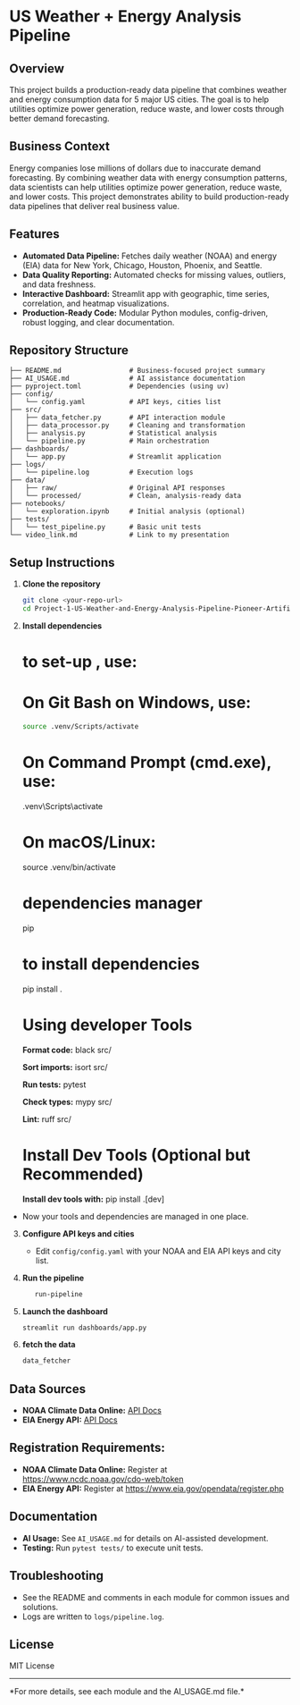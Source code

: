 # US Weather + Energy Analysis Pipeline

## Overview

This project builds a production-ready data pipeline that combines weather and energy consumption data for 5 major US cities. The goal is to help utilities optimize power generation, reduce waste, and lower costs through better demand forecasting.

## Business Context

Energy companies lose millions of dollars due to inaccurate demand forecasting. By combining weather data with energy consumption patterns, data scientists can help utilities optimize power generation, reduce waste, and lower costs. This project demonstrates ability to build production-ready data pipelines that deliver real business value.

## Features

- **Automated Data Pipeline:** Fetches daily weather (NOAA) and energy (EIA) data for New York, Chicago, Houston, Phoenix, and Seattle.
- **Data Quality Reporting:** Automated checks for missing values, outliers, and data freshness.
- **Interactive Dashboard:** Streamlit app with geographic, time series, correlation, and heatmap visualizations.
- **Production-Ready Code:** Modular Python modules, config-driven, robust logging, and clear documentation.

## Repository Structure

```
├── README.md                 # Business-focused project summary
├── AI_USAGE.md               # AI assistance documentation
├── pyproject.toml            # Dependencies (using uv)
├── config/
│   └── config.yaml           # API keys, cities list
├── src/
│   ├── data_fetcher.py       # API interaction module
│   ├── data_processor.py     # Cleaning and transformation
│   ├── analysis.py           # Statistical analysis
│   └── pipeline.py           # Main orchestration
├── dashboards/
│   └── app.py                # Streamlit application
├── logs/
│   └── pipeline.log          # Execution logs
├── data/
│   ├── raw/                  # Original API responses
│   └── processed/            # Clean, analysis-ready data
├── notebooks/
│   └── exploration.ipynb     # Initial analysis (optional)
├── tests/
│   └── test_pipeline.py      # Basic unit tests
└── video_link.md             # Link to my presentation
```

## Setup Instructions

1. **Clone the repository**

   ```sh
   git clone <your-repo-url>
   cd Project-1-US-Weather-and-Energy-Analysis-Pipeline-Pioneer-Artificial-Intelligence-Academy
   ```

2. **Install dependencies**

    # to set-up , use:

    # On Git Bash on Windows, use:
    ```sh
    source .venv/Scripts/activate
    ```

    # On Command Prompt (cmd.exe), use:
    .venv\Scripts\activate
    

    # On macOS/Linux:
    source .venv/bin/activate


    # dependencies manager
    pip 

    
    # to install dependencies
    pip install .

    
    # Using developer Tools
    **Format code:** black src/

    **Sort imports:** isort src/
    
    **Run tests:** pytest
    
    **Check types:** mypy src/

    **Lint:** ruff src/

    # Install Dev Tools (Optional but Recommended)

    **Install dev tools with:**  pip install .[dev]

- Now your tools and dependencies are managed in one place.





3. **Configure API keys and cities**

   - Edit `config/config.yaml` with your NOAA and EIA API keys and city list.

4. **Run the pipeline**

   ```sh
      run-pipeline
   ```

5. **Launch the dashboard**
   ```sh
   streamlit run dashboards/app.py

6. **fetch the data**
   ```sh
   data_fetcher
   ```

## Data Sources

- **NOAA Climate Data Online:** [API Docs](https://www.ncei.noaa.gov/cdo-web/api/v2)
- **EIA Energy API:** [API Docs](https://api.eia.gov/v2/electricity/)

## Registration Requirements:

- **NOAA Climate Data Online:** Register at https://www.ncdc.noaa.gov/cdo-web/token
- **EIA Energy API:** Register at https://www.eia.gov/opendata/register.php

## Documentation

- **AI Usage:** See `AI_USAGE.md` for details on AI-assisted development.
- **Testing:** Run `pytest tests/` to execute unit tests.

## Troubleshooting

- See the README and comments in each module for common issues and solutions.
- Logs are written to `logs/pipeline.log`.

## License

MIT License

---

\*For more details, see each module and the AI_USAGE.md file.\*
